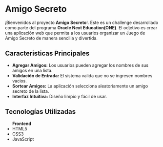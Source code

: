 <h1>Amigo Secreto</h1>
 ¡Bienvenidos al proyecto <b>Amigo Secreto</b>!. Este es un challenge desarrollado como parte del programa <b>Oracle Next Education(ONE)</b>. El odjetivo es crear una aplicación web que permita
 a los usuarios organizar un Juego de Amigo Secreto de manera sencilla y divertida.

 <h2>Caracteristicas Principales</h2>
 <ul>
  <li><b>Agregar Amigos:</b> Los usuarios pueden agregar los nombres de sus amigos en una lista.</li>
  <li><b>Validación de Entrada:</b> El sistema valida que no se ingresen nombres vacios.</li>
  <li><b>Sortear Amigos:</b> La aplicación selecciona aleatoriamente un amigo secreto de la lista.</li>
  <li><b>Interfaz Intuitiva:</b> Diseño limpio y fácil de usar.</li>
 </ul>

 <h2>Tecnologías Utilizadas</h2>
 <ul><b>Frontend</b>
   <li>HTML5</li>
  <li>CSS3</li>
  <li>JavaScript</li>
 </ul>
 
